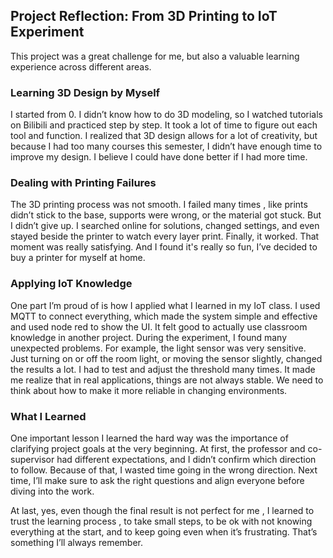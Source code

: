 ## Project Reflection: From 3D Printing to IoT Experiment
This project was a great challenge for me, but also a valuable learning experience across different areas.  

### Learning 3D Design by Myself
I started from 0. I didn’t know how to do 3D modeling, so I watched tutorials on Bilibili and practiced step by step. It took a lot of time to figure out each tool and function. I realized that 3D design allows for a lot of creativity, but because I had too many courses this semester, I didn’t have enough time to improve my design. I believe I could have done better if I had more time.

### Dealing with Printing Failures
The 3D printing process was not smooth. I failed many times , like prints didn’t stick to the base, supports were wrong, or the material got stuck. But I didn’t give up. I searched online for solutions, changed settings, and even stayed beside the printer to watch every layer print. Finally, it worked. That moment was really satisfying. And I found it's really so fun, I’ve decided to buy a printer for myself at home.

### Applying IoT Knowledge
One part I’m proud of is how I applied what I learned in my IoT class. I used MQTT to connect everything, which made the system simple and effective and used node red to show the UI. It felt good to actually use classroom knowledge in another project. During the experiment, I found many unexpected problems. For example, the light sensor was very sensitive. Just turning on or off the room light, or moving the sensor slightly, changed the results a lot. I had to test and adjust the threshold many times. It made me realize that in real applications, things are not always stable. We need to think about how to make it more reliable in changing environments.

### What I Learned
One important lesson I learned the hard way was the importance of clarifying project goals at the very beginning. At first, the professor and co-supervisor had different expectations, and I didn’t confirm which direction to follow. Because of that, I wasted time going in the wrong direction. Next time, I’ll make sure to ask the right questions and align everyone before diving into the work.

At last, yes, even though the final result is not perfect for me , I learned to trust the learning process , to take small steps, to be ok with not knowing everything at the start, and to keep going even when it’s frustrating. That’s something I’ll always remember.




